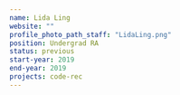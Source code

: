 ```yaml
---
name: Lida Ling
website: ""
profile_photo_path_staff: "LidaLing.png"
position: Undergrad RA
status: previous
start-year: 2019
end-year: 2019
projects: code-rec
---
```

